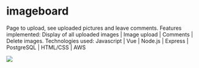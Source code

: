 # imageboard
Page to upload, see uploaded pictures and leave comments. Features implemented: Display of all uploaded images | Image upload | Comments | Delete images.  Technologies used: Javascript | Vue | Node.js | Express | PostgreSQL | HTML/CSS | AWS













![](https://github.com/Sola26/imageboard/blob/master/2019-01-11_15-35-16%20(1).gif.gif)
